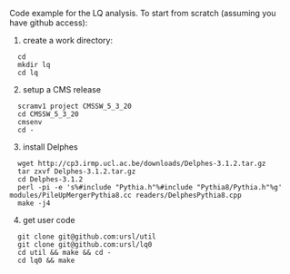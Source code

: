 Code example for the LQ analysis. To start from scratch (assuming you
have github access):

1. create a work directory: 
```
  cd
  mkdir lq
  cd lq
```

2. setup a CMS release
```
  scramv1 project CMSSW_5_3_20
  cd CMSSW_5_3_20
  cmsenv
  cd - 
```

3. install Delphes 
```
  wget http://cp3.irmp.ucl.ac.be/downloads/Delphes-3.1.2.tar.gz
  tar zxvf Delphes-3.1.2.tar.gz
  cd Delphes-3.1.2
  perl -pi -e 's%#include "Pythia.h"%#include "Pythia8/Pythia.h"%g' modules/PileUpMergerPythia8.cc readers/DelphesPythia8.cpp
  make -j4
```

4. get user code
```
  git clone git@github.com:ursl/util  
  git clone git@github.com:ursl/lq0
  cd util && make && cd - 
  cd lq0 && make
```
